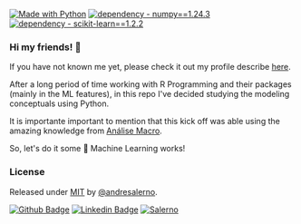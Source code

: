 [![Made with Python](https://img.shields.io/badge/Python->=3.11-blue?logo=python&logoColor=white)](https://python.org "Go to Python homepage")
[![dependency - numpy==1.24.3](https://img.shields.io/badge/dependency-numpy==1.24.3-blue)](https://pypi.org/project/numpy==1.24.3)
[![dependency - scikit-learn==1.2.2](https://img.shields.io/badge/dependency-scikit--learn==1.2.2-blue)](https://pypi.org/project/scikit-learn==1.2.2)


### Hi my friends! 👋

If you have not known me yet, please check it out my profile describe [here](https://github.com/andresalerno).

After a long period of time working with R Programming and their packages (mainly in the ML features), in this repo I've decided studying the modeling conceptuals using Python.

It is importante important to mention that this kick off was able using the amazing knowledge from [Análise Macro](https://analisemacro.com.br/).

So, let's do it some 🤖 Machine Learning works!

### License

Released under [MIT](/LICENSE) by [@andresalerno](https://github.com/andresalerno).

[![Github Badge](https://img.shields.io/badge/-Github-000?style=flat-square&logo=Github&logoColor=white&link=https://github.com/andresalerno)](https://github.com/andresalerno)
[![Linkedin Badge](https://img.shields.io/badge/-LinkedIn-blue?style=flat-square&logo=Linkedin&logoColor=white&link=https://www.linkedin.com/in/andresalerno/)](https://www.linkedin.com/in/andresalerno/)
[![Salerno](https://komarev.com/ghpvc/?username=andresalerno)](https://github.com/andresalerno)
